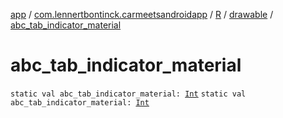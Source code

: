 [app](../../../index.md) / [com.lennertbontinck.carmeetsandroidapp](../../index.md) / [R](../index.md) / [drawable](index.md) / [abc_tab_indicator_material](./abc_tab_indicator_material.md)

# abc_tab_indicator_material

`static val abc_tab_indicator_material: `[`Int`](https://kotlinlang.org/api/latest/jvm/stdlib/kotlin/-int/index.html)
`static val abc_tab_indicator_material: `[`Int`](https://kotlinlang.org/api/latest/jvm/stdlib/kotlin/-int/index.html)